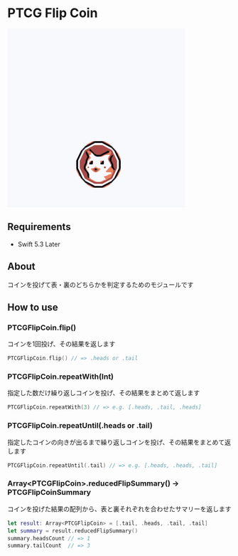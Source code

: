 # PTCG Flip Coin

![](ptcg_flip_coin.gif)

## Requirements

- Swift 5.3 Later

## About

コインを投げて表・裏のどちらかを判定するためのモジュールです

## How to use

### PTCGFlipCoin.flip()

コインを1回投げ、その結果を返します

```swift
PTCGFlipCoin.flip() // => .heads or .tail
```

### PTCGFlipCoin.repeatWith(Int)

指定した数だけ繰り返しコインを投げ、その結果をまとめて返します

```swift
PTCGFlipCoin.repeatWith(3) // => e.g. [.heads, .tail, .heads]
```

### PTCGFlipCoin.repeatUntil(.heads or .tail)

指定したコインの向きが出るまで繰り返しコインを投げ、その結果をまとめて返します

```swift
PTCGFlipCoin.repeatUntil(.tail) // => e.g. [.heads, .heads, .tail]
```

### Array\<PTCGFlipCoin>.reducedFlipSummary() -> PTCGFlipCoinSummary

コインを投げた結果の配列から、表と裏それぞれを合わせたサマリーを返します

```swift
let result: Array<PTCGFlipCoin> = [.tail, .heads, .tail, .tail]
let summary = result.reducedFlipSummary()
summary.headsCount // => 1
summary.tailCount  // => 3
```
